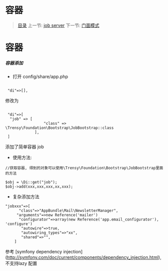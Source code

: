 #  容器

   > [目录](<README.md>)
   > 上一节: [job server](<1.9.md>)
   > 下一节: [门面模式](<2.1.md>)


   容器
========

##### 容器添加

* 打开 config/share/app.php

```

 "di"=>[],
```
修改为

```

 "di"=>[
  "job" => [
                 "class" => \Trensy\Foundation\Bootstrap\JobBootstrap::class
             ],
 ]
```
添加了简单容器 job

* 使用方法:

```
//获取容器, 得到的对象可以使用\Trensy\Foundation\Bootstrap\JobBootstrap里面的方法

$obj = \Di::get("job");
$obj->add(xxx,xxx,xxx,xx,xxx);
```

* 复杂添加方法

```
"jobxxx"=>[
      "class"=>"AppBundle\Mail\NewsletterManager",
     "arguments"=>new Reference('mailer')
      "configurator"=>array(new Reference('app.email_configurator'), 'configure')
       "autowire"=>true,
       "autowiring_types"=>"xx",
       "shared"=>"",
    ]

```

参考 [symfony dependency injection] (http://symfony.com/doc/current/components/dependency_injection.html), 不支持lazy 配置